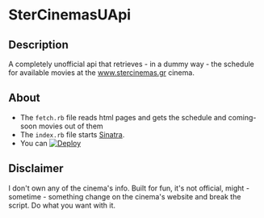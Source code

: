 # SterCinemasUApi

## Description

A completely unofficial api that retrieves - in a dummy way - the schedule for available movies at the www.stercinemas.gr cinema.

## About

+ The `fetch.rb` file reads html pages and gets the schedule and coming-soon movies out of them
+ The `index.rb` file starts [Sinatra](http://www.sinatrarb.com/).
+ You can [![Deploy](https://www.herokucdn.com/deploy/button.svg)](https://heroku.com/deploy)

## Disclaimer

I don't own any of the cinema's info. Built for fun, it's not official, might - sometime - something change on the cinema's website and break the script. Do what you want with it.
